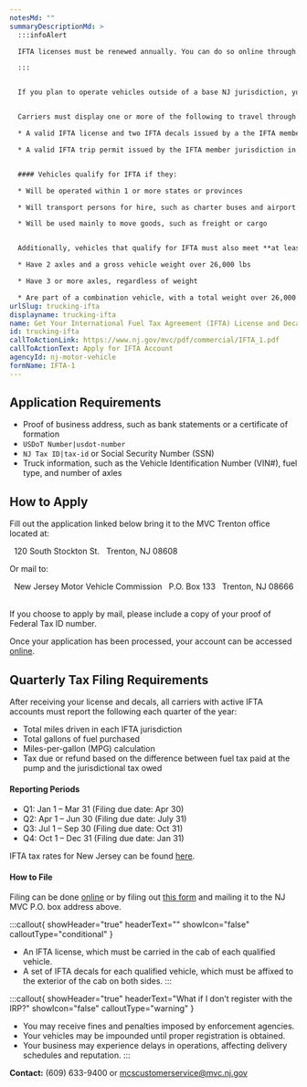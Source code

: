 ```yaml
---
notesMd: ""
summaryDescriptionMd: >
  :::infoAlert 

  IFTA licenses must be renewed annually. You can do so online through your account portal.

  :::


  If you plan to operate vehicles outside of a base NJ jurisdiction, you must license them under IFTA.


  Carriers must display one or more of the following to travel through IFTA member jurisdictions, which constitute the lower 48 U.S. states and the 10 Canadian provinces:

  * A valid IFTA license and two IFTA decals issued by a the IFTA member jurisdiction in which they are based

  * A valid IFTA trip permit issued by the IFTA member jurisdiction in which they are based


  #### Vehicles qualify for IFTA if they:

  * Will be operated within 1 or more states or provinces

  * Will transport persons for hire, such as charter buses and airport shuttles

  * Will be used mainly to move goods, such as freight or cargo


  Additionally, vehicles that qualify for IFTA must also meet **at least 1 of the following:**

  * Have 2 axles and a gross vehicle weight over 26,000 lbs

  * Have 3 or more axles, regardless of weight

  * Are part of a combination vehicle, with a total weight over 26,000 lbs
urlSlug: trucking-ifta
displayname: trucking-ifta
name: Get Your International Fuel Tax Agreement (IFTA) License and Decals
id: trucking-ifta
callToActionLink: https://www.nj.gov/mvc/pdf/commercial/IFTA_1.pdf
callToActionText: Apply for IFTA Account
agencyId: nj-motor-vehicle
formName: IFTA-1
---
```

## Application Requirements
* Proof of business address, such as bank statements or a certificate of formation
* `USDoT Number|usdot-number`
* `NJ Tax ID|tax-id` or Social Security Number (SSN)
* Truck information, such as the Vehicle Identification Number (VIN#), fuel type, and number of axles

## How to Apply                                      
Fill out the application linked below bring it to the MVC Trenton office located at:

&nbsp;
120 South Stockton St.
&nbsp;
Trenton, NJ 08608
&nbsp;

Or mail to:

&nbsp;
New Jersey Motor Vehicle Commission
&nbsp;
P.O. Box 133
&nbsp;
Trenton, NJ 08666
&nbsp;

If you choose to apply by mail, please include a copy of your proof of Federal Tax ID number. 

Once your application has been processed, your account can be accessed [online](https://mvcappwintelirp.state.nj.us/njWeb/login.do).

## Quarterly Tax Filing Requirements

After receiving your license and decals, all carriers with active IFTA accounts must report the following each quarter of the year:
* Total miles driven in each IFTA jurisdiction
* Total gallons of fuel purchased
* Miles-per-gallon (MPG) calculation
* Tax due or refund based on the difference between fuel tax paid at the pump and the jurisdictional tax owed

#### Reporting Periods
* Q1: Jan 1 – Mar 31 (Filing due date: Apr 30)
* Q2: Apr 1 – Jun 30 (Filing due date: July 31)
* Q3: Jul 1 – Sep 30 (Filing due date: Oct 31)
* Q4: Oct 1 – Dec 31 (Filing due date: Jan 31)

IFTA tax rates for New Jersey can be found [here](https://www.iftach.org/taxmatrix4/allrates-with-xchange-rate.php).

#### How to File

Filing can be done [online](https://mvcappwintelirp.state.nj.us/njWeb/login.do) or by filing out [this form](https://www.nj.gov/mvc/pdf/business/nj_ifta_quarterly_tax_return.pdf) and mailing it to the NJ MVC P.O. box address above.

:::callout{ showHeader="true" headerText="" showIcon="false" calloutType="conditional" }
* An IFTA license, which must be carried in the cab of each qualified vehicle.​
*  A set of IFTA decals for each qualified vehicle, which must be affixed to the exterior of the cab on both sides.
:::

:::callout{ showHeader="true" headerText="What if I don’t register with the IRP?" showIcon="false" calloutType="warning" }
* You may receive fines and penalties imposed by enforcement agencies.
* Your vehicles may be impounded until proper registration is obtained.
* Your business may experience delays in operations, affecting delivery schedules and reputation.
:::

**Contact:** (609) 633-9400  or mcscustomerservice@mvc.nj.gov
